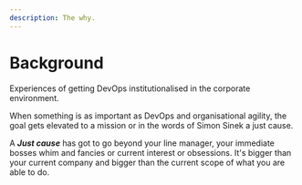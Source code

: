 ```yaml
---
description: The why.
---
```


# Background

Experiences of getting DevOps institutionalised in the corporate environment.

When something is as important as DevOps and organisational agility, the goal gets elevated to a mission or in the words of Simon Sinek a just cause. 

A _**Just cause**_ has got to go beyond your line manager, your immediate bosses whim and fancies or current interest or obsessions. It's bigger than your current company and bigger than the current scope of what you are able to do. 



